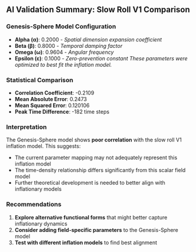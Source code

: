 ## AI Validation Summary: Slow Roll V1 Comparison

### Genesis-Sphere Model Configuration
- **Alpha (α)**: 0.2000 - *Spatial dimension expansion coefficient*
- **Beta (β)**: 0.8000 - *Temporal damping factor*
- **Omega (ω)**: 0.9604 - *Angular frequency*
- **Epsilon (ε)**: 0.1000 - *Zero-prevention constant*
*These parameters were optimized to best fit the inflation model.*

### Statistical Comparison
- **Correlation Coefficient**: -0.2109
- **Mean Absolute Error**: 0.2473
- **Mean Squared Error**: 0.120106
- **Peak Time Difference**: -182 time steps

### Interpretation
The Genesis-Sphere model shows **poor correlation** with the slow roll V1 inflation model. This suggests:
- The current parameter mapping may not adequately represent this inflation model
- The time-density relationship differs significantly from this scalar field model
- Further theoretical development is needed to better align with inflationary models

### Recommendations
1. **Explore alternative functional forms** that might better capture inflationary dynamics
2. **Consider adding field-specific parameters** to the Genesis-Sphere model
3. **Test with different inflation models** to find best alignment